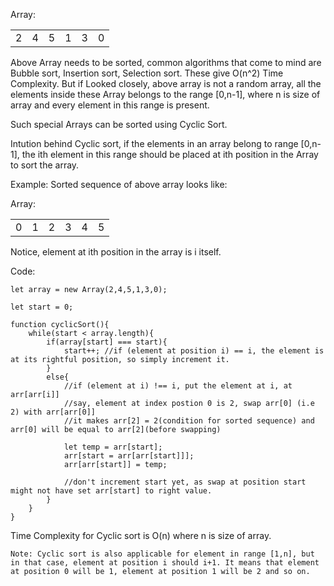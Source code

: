 Array: <table>
    <tr>
        <td>2</td>
        <td>4</td>
        <td>5</td>
        <td>1</td>
        <td>3</td>
        <td>0</td>
    </tr>
</table>

<p>
Above Array needs to be sorted, common algorithms that come to mind are Bubble sort, Insertion sort, Selection sort. These give O(n^2) Time Complexity. But if Looked closely, above array is not a random array, all the elements inside these Array belongs to the range [0,n-1], where n is size of array and every element in this range is present. 

Such special Arrays can be sorted using Cyclic Sort. 

Intution behind Cyclic sort, if the elements in an array belong to range [0,n-1], the ith element in this range should be placed at ith position in the Array to sort the array.

Example: 
Sorted sequence of above array looks like: 

Array: <table>
    <tr>
        <td>0</td>
        <td>1</td>
        <td>2</td>
        <td>3</td>
        <td>4</td>
        <td>5</td>
    </tr>
</table>

Notice, element at ith position in the array is i itself.

Code: 

</p>

    let array = new Array(2,4,5,1,3,0);

    let start = 0;

    function cyclicSort(){
        while(start < array.length){
            if(array[start] === start){
                start++; //if (element at position i) == i, the element is at its rightful position, so simply increment it.
            }
            else{
                //if (element at i) !== i, put the element at i, at arr[arr[i]]
                //say, element at index postion 0 is 2, swap arr[0] (i.e 2) with arr[arr[0]]
                //it makes arr[2] = 2(condition for sorted sequence) and arr[0] will be equal to arr[2](before swapping)

                let temp = arr[start];
                arr[start = arr[arr[start]]];
                arr[arr[start]] = temp;

                //don't increment start yet, as swap at position start might not have set arr[start] to right value. 
            }
        }
    }


<p>
    Time Complexity for Cyclic sort is O(n) where n is size of array.

    Note: Cyclic sort is also applicable for element in range [1,n], but in that case, element at position i should i+1. It means that element at position 0 will be 1, element at position 1 will be 2 and so on.
</p>